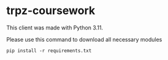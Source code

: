 # trpz-coursework

This client was made with Python 3.11.

Please use this command to download all necessary modules

```pip install -r requirements.txt```


